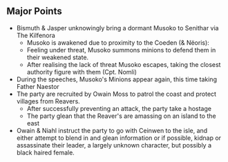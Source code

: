 ## Major Points
- Bismuth & Jasper unknowingly bring a dormant Musoko to Senithar via The Kilfenora
	- Musoko is awakened due to proximity to the Coeden (& Nëoris): 
	- Feeling under threat, Musoko summons minions to defend them in their weakened state. 
	- After realising the lack of threat Musoko escapes, taking the closest authority figure with them (Cpt. Nomli)
- During the speeches, Musoko's Minions appear again, this time taking Father Naestor
- The party are recruited by Owain Moss to patrol the coast and protect villages from Reavers. 
	- After successfully preventing an attack, the party take a hostage
	- The party glean that the Reaver's are amassing on an island to the east
- Owain & Niahl instruct the party to go with Ceinwen to the isle, and either attempt to blend in and glean information or if possible, kidnap or assassinate their leader, a largely unknown character, but possibly a black haired female. 